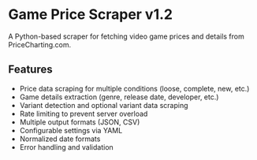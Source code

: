 # Game Price Scraper v1.2

A Python-based scraper for fetching video game prices and details from PriceCharting.com.

## Features

- Price data scraping for multiple conditions (loose, complete, new, etc.)
- Game details extraction (genre, release date, developer, etc.)
- Variant detection and optional variant data scraping
- Rate limiting to prevent server overload
- Multiple output formats (JSON, CSV)
- Configurable settings via YAML
- Normalized date formats
- Error handling and validation